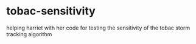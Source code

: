 # tobac-sensitivity
helping harriet with her code for testing the sensitivity of the tobac storm tracking algorithm
